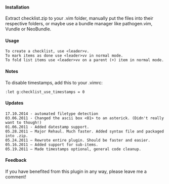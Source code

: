 #### Installation

Extract checklist.zip to your .vim folder,
manually put the files into their respective folders,
or maybe use a bundle manager like pathogen.vim, Vundle or NeoBundle.

#### Usage

    To create a checklist, use <leader>v.
    To mark items as done use <leader>vv in normal mode.
    To fold list items use <leader>vv on a parent (+) item in normal mode.

#### Notes

To dis­able timestamps, add this to your .vimrc:

    :let g:checklist_use_timestamps = 0

#### Updates
    17.10.2014 - automated filetype detection
    03.06.2011 - Changed the ascii box <81> to an asterick. (Didn't really want to though!)
    01.06.2011 - Added datestamp support. 
    05.28.2011 — Major Rehaul. Much faster. Added syntax file and packaged into .zip.
    05.24.2011 — Rewrote entire plugin. Should be faster and easier.
    05.16.2011 — Added sup­port for sub-items.
    05.19.2011 — Made timestamps optional, general code cleanup.

#### Feedback

If you have benefited from this plugin in any way, please leave me a comment!
